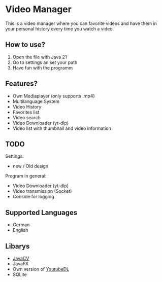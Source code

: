 # Video Manager 
This is a video manager where you can favorite videos and have them in your personal history every time you watch a video.

## How to use?

1. Open the file with Java 21
2. Go to settings an set your path
3. Have fun with the programm

## Features?

- Own Mediaplayer (only supports .mp4)
- Multilanguage System
- Video History
- Favorites list
- Video search
- Video Downloader (yt-dlp)
- Video list with thumbnail and video information

## TODO

Settings:
- new / Old design

Program in general:
- Video Downloader (yt-dlp)
- Video transmission (Socket)
- Console for logging

## Supported Languages

- German
- English

## Libarys

- [JavaCV](https://github.com/bytedeco/javacv)
- JavaFX
- Own version of [YoutubeDL](https://github.com/sapher/youtubedl-java)
- SQLite